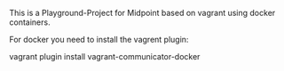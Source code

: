 This is a Playground-Project for Midpoint based on vagrant using docker containers.

For docker you need to install the vagrent plugin:

vagrant plugin install vagrant-communicator-docker
